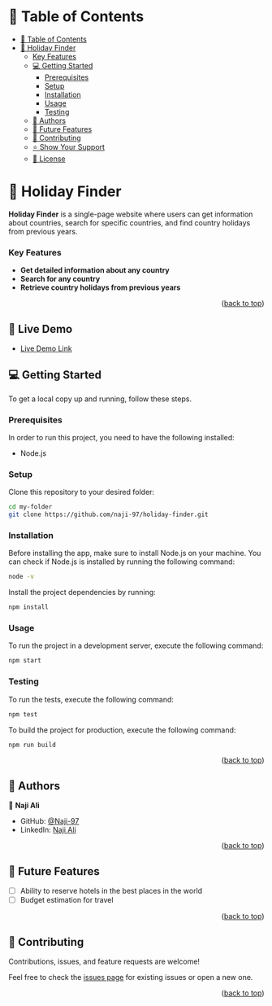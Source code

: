 

<a name="readme-top"></a>

# 📗 Table of Contents

- [📗 Table of Contents](#-table-of-contents)
- [📖 Holiday Finder](#-holiday-finder)
    - [Key Features](#key-features)
  - [💻 Getting Started](#-getting-started)
    - [Prerequisites](#prerequisites)
    - [Setup](#setup)
    - [Installation](#installation)
    - [Usage](#usage)
    - [Testing](#testing)
  - [👥 Authors](#-authors)
  - [🔭 Future Features](#-future-features)
  - [🤝 Contributing](#-contributing)
  - [⭐️ Show Your Support](#️-show-your-support)
  - [📝 License](#-license)

<!-- PROJECT DESCRIPTION -->

# 📖 Holiday Finder <a name="about-project"></a>

**Holiday Finder** is a single-page website where users can get information about countries, search for specific countries, and find country holidays from previous years.

<!-- Features -->

### Key Features <a name="key-features"></a>

- **Get detailed information about any country**
- **Search for any country**
- **Retrieve country holidays from previous years**

<p align="right">(<a href="#readme-top">back to top</a>)</p>

<!-- LIVE DEMO -->

## 🚀 Live Demo <a name="live-demo"></a>

- [Live Demo Link](https://naji-97.github.io/To-Do-list/?)

<!-- GETTING STARTED -->

## 💻 Getting Started <a name="getting-started"></a>

To get a local copy up and running, follow these steps.

### Prerequisites

In order to run this project, you need to have the following installed:

- Node.js

### Setup

Clone this repository to your desired folder:

```sh
cd my-folder
git clone https://github.com/naji-97/holiday-finder.git
```

### Installation

Before installing the app, make sure to install Node.js on your machine. You can check if Node.js is installed by running the following command:

```sh
node -v
```

Install the project dependencies by running:

```sh
npm install
```

### Usage

To run the project in a development server, execute the following command:

```sh
npm start
```

### Testing

To run the tests, execute the following command:

```sh
npm test
```

To build the project for production, execute the following command:

```sh
npm run build
```

<p align="right">(<a href="#readme-top">back to top</a>)</p>
<!-- AUTHORS -->

## 👥 Authors <a name="authors"></a>

👤 **Naji Ali**

- GitHub: [@Naji-97](https://github.com/naji-97/)
- LinkedIn: [Naji Ali](https://www.linkedin.com/in/abdennaji/)

<p align="right">(<a href="#readme-top">back to top</a>)</p>

<!-- FUTURE FEATURES -->

## 🔭 Future Features <a name="future-features"></a>

- [ ] Ability to reserve hotels in the best places in the world
- [ ] Budget estimation for travel

<p align="right">(<a href="#readme-top">back to top</a>)</p>

<!-- CONTRIBUTING -->

## 🤝 Contributing <a name="contributing"></a>

Contributions, issues, and feature requests are welcome!

Feel free to check the [issues page](../../issues/) for existing issues or open a new one.

<p align="right">(<a href="#readme-top">back to top</a>)</p
